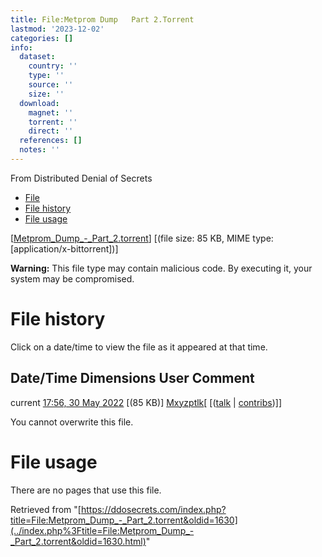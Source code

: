 ```yaml
---
title: File:Metprom Dump   Part 2.Torrent
lastmod: '2023-12-02'
categories: []
info:
  dataset:
    country: ''
    type: ''
    source: ''
    size: ''
  download:
    magnet: ''
    torrent: ''
    direct: ''
  references: []
  notes: ''
---
```




From Distributed Denial of Secrets

- [File](./File:Metprom_Dump_-_Part_2.torrent.html#file)
- [File
history](./File:Metprom_Dump_-_Part_2.torrent.html#filehistory)
- [File usage](./File:Metprom_Dump_-_Part_2.torrent.html#filelinks)

[[Metprom_Dump_-_Part_2.torrent](../images/7/7a/Metprom_Dump_-_Part_2.torrent "Metprom Dump - Part 2.torrent")]
‎[(file size: 85 KB, MIME type:
[application/x-bittorrent])]

**Warning:** This file type may contain malicious code. By executing it,
your system may be compromised.

# File history

Click on a date/time to view the file as it appeared at that time.

Date/Time Dimensions User Comment
---
current [17:56, 30 May 2022](../images/7/7a/Metprom_Dump_-_Part_2.torrent) [(85 KB)] [Mxyzptlk](../index.php%3Ftitle=User:Mxyzptlk&action=edit&redlink=1.html "User:Mxyzptlk (page does not exist)")[ [([talk](../index.php%3Ftitle=User_talk:Mxyzptlk&action=edit&redlink=1.html "User talk:Mxyzptlk (page does not exist)") | [contribs](./Special:Contributions/Mxyzptlk.html "Special:Contributions/Mxyzptlk"))]]

You cannot overwrite this file.

# File usage

There are no pages that use this file.

Retrieved from
"[https://ddosecrets.com/index.php?title=File:Metprom_Dump_-_Part_2.torrent&oldid=1630](../index.php%3Ftitle=File:Metprom_Dump_-_Part_2.torrent&oldid=1630.html)"

